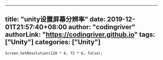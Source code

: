﻿
---
title: "unity设置屏幕分辨率"
date: 2019-12-01T21:57:40+08:00
author: "codingriver"
authorLink: "https://codingriver.github.io"
tags: ["Unity"]
categories: ["Unity"]
---

<!--more-->


```
Screen.SetResolution(128 * 6, 72 * 6, false);
```
